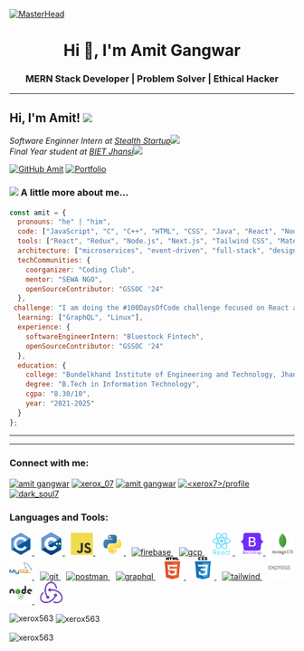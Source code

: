 [![MasterHead](https://firebasestorage.googleapis.com/v0/b/flexi-coding.appspot.com/o/dempgi7-520f8d5f-63d4-4453-8822-dbc149ae27f8.gif?alt=media&token=91c0c7b2-93c3-4029-b011-1a8703c5730d)](https://rishavchanda.io)
<h1 align="center">Hi 👋, I'm Amit Gangwar</h1>
<h3 align="center">MERN Stack Developer | Problem Solver | Ethical Hacker</h3>



----------------------------------------------------------------------------------------------


<h2> Hi, I'm Amit! <img src="https://media.giphy.com/media/mGcNjsfWAjY5AEZNw6/giphy.gif" width="50"></h2>

<p><em>Software Enginner Intern at <a href="https://www.linkedin.com/company/stealth-startup-51/">Stealth Startup</a><img src="https://media.giphy.com/media/fYSnHlufseco8Fh93Z/giphy.gif" width="30"></br>Final Year student at <a href="https://bietjhs.ac.in/">BIET Jhansi</a><img src="https://media.giphy.com/media/WUlplcMpOCEmTGBtBW/giphy.gif" width="30"> 
</em></p>

[![GitHub Amit](https://img.shields.io/github/followers/Xerox563?label=follow&style=social)](https://github.com/Xerox563)
[![Portfolio](https://img.shields.io/badge/Portfolio-Amit-green?style=flat-square&logo=web&logoColor=white&link=https://portfolio-amit7.netlify.app/)](https://portfolio-amit7.netlify.app/)



### <img src="https://media.giphy.com/media/VgCDAzcKvsR6OM0uWg/giphy.gif" width="50"> A little more about me...  

```javascript
const amit = {
  pronouns: "he" | "him",
  code: ["JavaScript", "C", "C++", "HTML", "CSS", "Java", "React", "Node.js", "MongoDB", "SQL", "TypeScript", "Python"],
  tools: ["React", "Redux", "Node.js", "Next.js", "Tailwind CSS", "Material UI", "Bootstrap", "Express.js", "Firebase", "GitHub", "Postman", "VS Code", "ChatGPT"],
  architecture: ["microservices", "event-driven", "full-stack", "design system pattern"],
  techCommunities: {
    coorganizer: "Coding Club",
    mentor: "SEWA NGO",
    openSourceContributor: "GSSOC '24"
  },
 challenge: "I am doing the #100DaysOfCode challenge focused on React and Full Stack Development.",
  learning: ["GraphQL", "Linux"],
  experience: {
    softwareEngineerIntern: "Bluestock Fintech",
    openSourceContributor: "GSSOC '24"
  },
  education: {
    college: "Bundelkhand Institute of Engineering and Technology, Jhansi",
    degree: "B.Tech in Information Technology",
    cgpa: "8.30/10",
    year: "2021-2025"
  }
};

```

---



-----------------------------------------------------------------------------------------------------

<h3 align="left">Connect with me:</h3>
<p align="left">
<a href="https://www.linkedin.com/in/amit-gangwar-a63174250/" target="blank"><img align="center" src="https://raw.githubusercontent.com/rahuldkjain/github-profile-readme-generator/master/src/images/icons/Social/linked-in-alt.svg" alt="amit gangwar" height="30" width="40" /></a>
<a href="https://codeforces.com/profile/xerox_07" target="blank"><img align="center" src="https://raw.githubusercontent.com/rahuldkjain/github-profile-readme-generator/master/src/images/icons/Social/codeforces.svg" alt="xerox_07" height="30" width="40" /></a>
<a href="https://www.leetcode.com/nCoderr23" target="blank"><img align="center" src="https://raw.githubusercontent.com/rahuldkjain/github-profile-readme-generator/master/src/images/icons/Social/leet-code.svg" alt="amit gangwar" height="30" width="40" /></a>
<a href="https://www.geeksforgeeks.org/user/xerox7/" target="blank"><img align="center" src="https://raw.githubusercontent.com/rahuldkjain/github-profile-readme-generator/master/src/images/icons/Social/geeks-for-geeks.svg" alt="<xerox7>/profile" height="30" width="40" /></a>
<a href="https://www.codechef.com/users/amit_40" target="blank"><img align="center" src="https://cdn.jsdelivr.net/npm/simple-icons@3.1.0/icons/codechef.svg" alt="dark_soul7" height="30" width="40" /></a>
</p>

<h3 align="left">Languages and Tools:</h3>
<p align="left">
  <!-- C -->
  <a href="https://www.cprogramming.com/" target="_blank" rel="noreferrer" style="margin-right: 10px;">
    <img src="https://raw.githubusercontent.com/devicons/devicon/master/icons/c/c-original.svg" alt="c" width="40" height="40"/>
  </a>

  <!-- C++ -->
  <a href="https://www.w3schools.com/cpp/" target="_blank" rel="noreferrer" style="margin-right: 10px;">
    <img src="https://raw.githubusercontent.com/devicons/devicon/master/icons/cplusplus/cplusplus-original.svg" alt="cplusplus" width="40" height="40"/>
  </a>

  <!-- JavaScript -->
  <a href="https://developer.mozilla.org/en-US/docs/Web/JavaScript" target="_blank" rel="noreferrer" style="margin-right: 10px;">
    <img src="https://raw.githubusercontent.com/devicons/devicon/master/icons/javascript/javascript-original.svg" alt="javascript" width="40" height="40"/>
  </a>

  <!-- Python -->
  <a href="https://www.python.org" target="_blank" rel="noreferrer" style="margin-right: 10px;">
    <img src="https://raw.githubusercontent.com/devicons/devicon/master/icons/python/python-original.svg" alt="python" width="40" height="40"/>
  </a>

  <!-- Firebase -->
  <a href="https://firebase.google.com/" target="_blank" rel="noreferrer" style="margin-right: 10px;">
    <img src="https://www.vectorlogo.zone/logos/firebase/firebase-icon.svg" alt="firebase" width="40" height="40"/>
  </a>

  <!-- Google Cloud Platform -->
  <a href="https://cloud.google.com" target="_blank" rel="noreferrer" style="margin-right: 10px;">
    <img src="https://www.vectorlogo.zone/logos/google_cloud/google_cloud-icon.svg" alt="gcp" width="40" height="40"/>
  </a>

  <!-- React -->
  <a href="https://reactjs.org/" target="_blank" rel="noreferrer" style="margin-right: 10px;">
    <img src="https://raw.githubusercontent.com/devicons/devicon/master/icons/react/react-original-wordmark.svg" alt="react" width="40" height="40"/>
  </a>

  <!-- Bootstrap -->
  <a href="https://getbootstrap.com" target="_blank" rel="noreferrer" style="margin-right: 10px;">
    <img src="https://raw.githubusercontent.com/devicons/devicon/master/icons/bootstrap/bootstrap-plain-wordmark.svg" alt="bootstrap" width="40" height="40"/>
  </a>

  <!-- MongoDB -->
  <a href="https://www.mongodb.com/" target="_blank" rel="noreferrer" style="margin-right: 10px;">
    <img src="https://raw.githubusercontent.com/devicons/devicon/master/icons/mongodb/mongodb-original-wordmark.svg" alt="mongodb" width="40" height="40"/>
  </a>

  <!-- MySQL -->
  <a href="https://www.mysql.com/" target="_blank" rel="noreferrer" style="margin-right: 10px;">
    <img src="https://raw.githubusercontent.com/devicons/devicon/master/icons/mysql/mysql-original-wordmark.svg" alt="mysql" width="40" height="40"/>
  </a>

  <!-- Git -->
  <a href="https://git-scm.com/" target="_blank" rel="noreferrer" style="margin-right: 10px;">
    <img src="https://www.vectorlogo.zone/logos/git-scm/git-scm-icon.svg" alt="git" width="40" height="40"/>
  </a>



  <!-- Postman -->
  <a href="https://postman.com" target="_blank" rel="noreferrer" style="margin-right: 10px;">
    <img src="https://www.vectorlogo.zone/logos/getpostman/getpostman-icon.svg" alt="postman" width="40" height="40"/>
  </a>

  <!-- GraphQL -->
  <a href="https://graphql.org" target="_blank" rel="noreferrer" style="margin-right: 10px;">
    <img src="https://www.vectorlogo.zone/logos/graphql/graphql-icon.svg" alt="graphql" width="40" height="40"/>
  </a>

  <!-- HTML5 -->
  <a href="https://www.w3.org/html/" target="_blank" rel="noreferrer" style="margin-right: 10px;">
    <img src="https://raw.githubusercontent.com/devicons/devicon/master/icons/html5/html5-original-wordmark.svg" alt="html5" width="40" height="40"/>
  </a>

  <!-- CSS3 -->
  <a href="https://www.w3schools.com/css/" target="_blank" rel="noreferrer" style="margin-right: 10px;">
    <img src="https://raw.githubusercontent.com/devicons/devicon/master/icons/css3/css3-original-wordmark.svg" alt="css3" width="40" height="40"/>
  </a>

  <!-- Tailwind CSS -->
  <a href="https://tailwindcss.com/" target="_blank" rel="noreferrer" style="margin-right: 10px;">
    <img src="https://www.vectorlogo.zone/logos/tailwindcss/tailwindcss-icon.svg" alt="tailwind" width="40" height="40"/>
  </a>

  <!-- Express.js -->
  <a href="https://expressjs.com" target="_blank" rel="noreferrer" style="margin-right: 10px;">
    <img src="https://raw.githubusercontent.com/devicons/devicon/master/icons/express/express-original-wordmark.svg" alt="express" width="40" height="40"/>
  </a>

  <!-- Node.js -->
  <a href="https://nodejs.org" target="_blank" rel="noreferrer" style="margin-right: 10px;">
    <img src="https://raw.githubusercontent.com/devicons/devicon/master/icons/nodejs/nodejs-original-wordmark.svg" alt="nodejs" width="40" height="40"/>
  </a>

  <!-- Redux -->
  <a href="https://redux.js.org" target="_blank" rel="noreferrer" style="margin-right: 10px;">
    <img src="https://raw.githubusercontent.com/devicons/devicon/master/icons/redux/redux-original.svg" alt="redux" width="40" height="40"/>
  </a>
</p>


<p><img align="left" src="https://github-readme-stats.vercel.app/api/top-langs?username=xerox563&show_icons=true&locale=en&layout=compact&theme=tokyonight" alt="xerox563" /></p>

<p>&nbsp;<img align="center" src="https://github-readme-stats.vercel.app/api?username=xerox563&show_icons=true&locale=en&theme=tokyonight" alt="xerox563" /></p>

<p><img align="center" src="https://github-readme-streak-stats.herokuapp.com/?user=xerox563&&theme=tokyonight" alt="xerox563" /></p>


